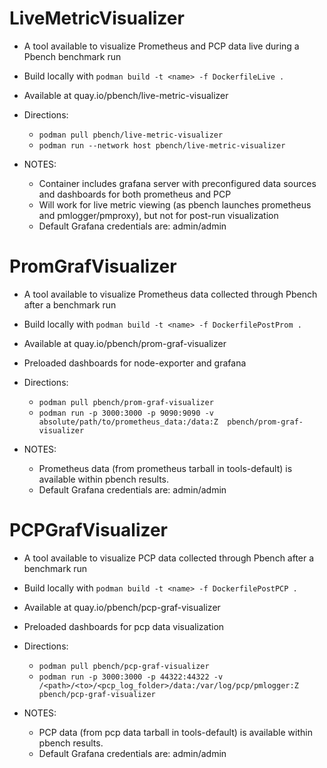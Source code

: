 # LiveMetricVisualizer
- A tool available to visualize Prometheus and PCP data live during a Pbench benchmark run

- Build locally with `podman build -t <name> -f DockerfileLive .`
- Available at quay.io/pbench/live-metric-visualizer

- Directions:
  -   `podman pull pbench/live-metric-visualizer`
  -   `podman run --network host pbench/live-metric-visualizer`

- NOTES:
  - Container includes grafana server with preconfigured data sources and dashboards for both prometheus and PCP
  - Will work for live metric viewing (as pbench launches prometheus and pmlogger/pmproxy), but not for post-run visualization
  - Default Grafana credentials are: admin/admin


# PromGrafVisualizer
- A tool available to visualize Prometheus data collected through Pbench after a benchmark run

- Build locally with `podman build -t <name> -f DockerfilePostProm .`
- Available at quay.io/pbench/prom-graf-visualizer
- Preloaded dashboards for node-exporter and grafana

- Directions:
  -   `podman pull pbench/prom-graf-visualizer`
  -   `podman run -p 3000:3000 -p 9090:9090 -v absolute/path/to/prometheus_data:/data:Z  pbench/prom-graf-visualizer`

- NOTES: 
  - Prometheus data (from prometheus tarball in tools-default) is available within pbench results.
  - Default Grafana credentials are: admin/admin

# PCPGrafVisualizer
- A tool available to visualize PCP data collected through Pbench after a benchmark run

- Build locally with `podman build -t <name> -f DockerfilePostPCP .`
- Available at quay.io/pbench/pcp-graf-visualizer
- Preloaded dashboards for pcp data visualization

- Directions:
  -   `podman pull pbench/pcp-graf-visualizer`
  -   `podman run -p 3000:3000 -p 44322:44322 -v /<path>/<to>/<pcp_log_folder>/data:/var/log/pcp/pmlogger:Z  pbench/pcp-graf-visualizer`

- NOTES:
  - PCP data (from pcp data tarball in tools-default) is available within pbench results.
  - Default Grafana credentials are: admin/admin
